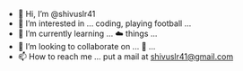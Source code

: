 - 👋 Hi, I’m @shivuslr41
- 👀 I’m interested in ... coding, playing football ...
- 🌱 I’m currently learning ... ☁️ things ...
- 💞️ I’m looking to collaborate on ... 🤔 ...
- 📫 How to reach me ... put a mail at shivuslr41@gmail.com

<!---
shivuslr41/shivuslr41 is a ✨ special ✨ repository because its `README.md` (this file) appears on your GitHub profile.
You can click the Preview link to take a look at your changes.
--->
